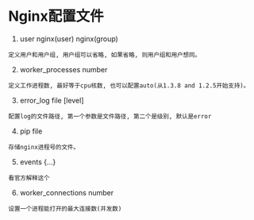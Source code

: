 # Nginx配置文件

1. user nginx(user) nginx(group)

```
定义用户和用户组, 用户组可以省略, 如果省略, 则用户组和用户想同。
```

2. worker_processes number

```
定义工作进程数, 最好等于cpu核数, 也可以配置auto(从1.3.8 and 1.2.5开始支持)。
```

3. error_log file [level]

```
配置log的文件路径, 第一个参数是文件路径, 第二个是级别, 默认是error
```

4. pip file

```
存储nginx进程号的文件。
```

5. events {...}

```
看官方解释这个
```

6. worker_connections number

```
设置一个进程能打开的最大连接数(并发数)
```